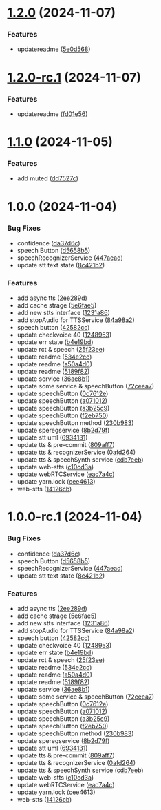 # [1.2.0](https://github.com/yanyunchangfeng/web-stts/compare/v1.1.0...v1.2.0) (2024-11-07)

### Features

- updatereadme ([5e0d568](https://github.com/yanyunchangfeng/web-stts/commit/5e0d568cd2aa6d7dd3f119cf9c2fe8fb4f5037c5))

# [1.2.0-rc.1](https://github.com/yanyunchangfeng/web-stts/compare/v1.1.0...v1.2.0-rc.1) (2024-11-07)

### Features

- updatereadme ([fd01e56](https://github.com/yanyunchangfeng/web-stts/commit/fd01e56a536c93305271108f6ff4528be9375536))

# [1.1.0](https://github.com/yanyunchangfeng/web-stts/compare/v1.0.0...v1.1.0) (2024-11-05)

### Features

- add muted ([dd7527c](https://github.com/yanyunchangfeng/web-stts/commit/dd7527c2d7c2eb372bf526dcfcfdb6bc07c7ee6a))

# 1.0.0 (2024-11-04)

### Bug Fixes

- confidence ([da37d6c](https://github.com/yanyunchangfeng/web-stts/commit/da37d6c83c4935771c8c4ecb6ffb00d6da147930))
- speech Button ([d5658b5](https://github.com/yanyunchangfeng/web-stts/commit/d5658b5be837709fb3918a4e3805d47bfbb059df))
- speechRecognizerService ([447aead](https://github.com/yanyunchangfeng/web-stts/commit/447aead0c5054b9668ecf53788b88c619a50893a))
- update stt text state ([8c421b2](https://github.com/yanyunchangfeng/web-stts/commit/8c421b2b917373b3444849aefa139ddebfcd72b5))

### Features

- add async tts ([2ee289d](https://github.com/yanyunchangfeng/web-stts/commit/2ee289d2ff64eba4889f5192c01222b5ac79e0e6))
- add cache strage ([5e6fae5](https://github.com/yanyunchangfeng/web-stts/commit/5e6fae52d39b4f76f50a6d6b7dc4cc8ee5ad86f1))
- add new stts interface ([1231a86](https://github.com/yanyunchangfeng/web-stts/commit/1231a86e762f74b3328355d51ec677e1a22df3b5))
- add stopAudio for TTSService ([84a98a2](https://github.com/yanyunchangfeng/web-stts/commit/84a98a28242b4d1260c121c28dd56b9a0ba4e9c7))
- speech button ([42582cc](https://github.com/yanyunchangfeng/web-stts/commit/42582cc5085cf4414cf3fc79a074526182c5a439))
- update checkvoice 40 ([1248953](https://github.com/yanyunchangfeng/web-stts/commit/124895389fb14e15bdf20465e2786806c97b2ccd))
- update err state ([b4e19bd](https://github.com/yanyunchangfeng/web-stts/commit/b4e19bd7af3de747f1b0c6fc559ccde7da1158c5))
- update rct & speech ([25f23ee](https://github.com/yanyunchangfeng/web-stts/commit/25f23eef48c48fa646a066e42be4ea63bdfaa035))
- update readme ([534e2cc](https://github.com/yanyunchangfeng/web-stts/commit/534e2ccf0361f0d1923dd00da5b5f8ac0bc4188c))
- update readme ([a50a4d0](https://github.com/yanyunchangfeng/web-stts/commit/a50a4d03f83672a5e097ab6c711e0a6259e14f58))
- update readme ([5189f82](https://github.com/yanyunchangfeng/web-stts/commit/5189f82d20d4012f34fd4fe918c8598bf4543903))
- update service ([36ae8b1](https://github.com/yanyunchangfeng/web-stts/commit/36ae8b15ef270cb5d7af042a96b41dc21e59e835))
- update some service & speechButton ([72ceea7](https://github.com/yanyunchangfeng/web-stts/commit/72ceea7430919d3cfbcb8bb8dbd2ed95a5efaa5b))
- update speechButton ([0c7612e](https://github.com/yanyunchangfeng/web-stts/commit/0c7612e10b1981c354498f6d0328446e6409655f))
- update speechButton ([a071012](https://github.com/yanyunchangfeng/web-stts/commit/a071012877211b8b2480fa6b398923af4eca9a58))
- update speechButton ([a3b25c9](https://github.com/yanyunchangfeng/web-stts/commit/a3b25c937f4d9a951c907dadfae98c03b2464f7a))
- update speechButton ([f2eb750](https://github.com/yanyunchangfeng/web-stts/commit/f2eb750486af61ca508c9b4e7f25b90d2198e818))
- update speechButton method ([230b983](https://github.com/yanyunchangfeng/web-stts/commit/230b983200004966bbd64c4d4bb456920505a918))
- update speregservice ([8b2d79f](https://github.com/yanyunchangfeng/web-stts/commit/8b2d79fc322ce93c2bd35bef2879650f325dfcca))
- update stt uml ([6934131](https://github.com/yanyunchangfeng/web-stts/commit/69341310fc745ecab4abae65817979c0658fe46d))
- update tts & pre-commit ([809aff7](https://github.com/yanyunchangfeng/web-stts/commit/809aff772e40aa9d6483075b930480fd42241dd6))
- update tts & recognizerService ([0afd264](https://github.com/yanyunchangfeng/web-stts/commit/0afd264d494b742fc2dc5cb78771d380417c16d1))
- update tts & speechSynth service ([cdb7eeb](https://github.com/yanyunchangfeng/web-stts/commit/cdb7eebf4ce6d9d641d4f54713b1385255770cec))
- update web-stts ([c10cd3a](https://github.com/yanyunchangfeng/web-stts/commit/c10cd3a43efec106a09d2903e80c89eb0d1250b4))
- update webRTCService ([eac7a4c](https://github.com/yanyunchangfeng/web-stts/commit/eac7a4ca670e6bab9a3e0dfd2f93e11c81b1e611))
- update yarn.lock ([cee4613](https://github.com/yanyunchangfeng/web-stts/commit/cee46139af4b05044c70d277a639de2bd6046260))
- web-stts ([14126cb](https://github.com/yanyunchangfeng/web-stts/commit/14126cb653e41513934300410d39b41d5d0aec5a))

# 1.0.0-rc.1 (2024-11-04)

### Bug Fixes

- confidence ([da37d6c](https://github.com/yanyunchangfeng/web-stts/commit/da37d6c83c4935771c8c4ecb6ffb00d6da147930))
- speech Button ([d5658b5](https://github.com/yanyunchangfeng/web-stts/commit/d5658b5be837709fb3918a4e3805d47bfbb059df))
- speechRecognizerService ([447aead](https://github.com/yanyunchangfeng/web-stts/commit/447aead0c5054b9668ecf53788b88c619a50893a))
- update stt text state ([8c421b2](https://github.com/yanyunchangfeng/web-stts/commit/8c421b2b917373b3444849aefa139ddebfcd72b5))

### Features

- add async tts ([2ee289d](https://github.com/yanyunchangfeng/web-stts/commit/2ee289d2ff64eba4889f5192c01222b5ac79e0e6))
- add cache strage ([5e6fae5](https://github.com/yanyunchangfeng/web-stts/commit/5e6fae52d39b4f76f50a6d6b7dc4cc8ee5ad86f1))
- add new stts interface ([1231a86](https://github.com/yanyunchangfeng/web-stts/commit/1231a86e762f74b3328355d51ec677e1a22df3b5))
- add stopAudio for TTSService ([84a98a2](https://github.com/yanyunchangfeng/web-stts/commit/84a98a28242b4d1260c121c28dd56b9a0ba4e9c7))
- speech button ([42582cc](https://github.com/yanyunchangfeng/web-stts/commit/42582cc5085cf4414cf3fc79a074526182c5a439))
- update checkvoice 40 ([1248953](https://github.com/yanyunchangfeng/web-stts/commit/124895389fb14e15bdf20465e2786806c97b2ccd))
- update err state ([b4e19bd](https://github.com/yanyunchangfeng/web-stts/commit/b4e19bd7af3de747f1b0c6fc559ccde7da1158c5))
- update rct & speech ([25f23ee](https://github.com/yanyunchangfeng/web-stts/commit/25f23eef48c48fa646a066e42be4ea63bdfaa035))
- update readme ([534e2cc](https://github.com/yanyunchangfeng/web-stts/commit/534e2ccf0361f0d1923dd00da5b5f8ac0bc4188c))
- update readme ([a50a4d0](https://github.com/yanyunchangfeng/web-stts/commit/a50a4d03f83672a5e097ab6c711e0a6259e14f58))
- update readme ([5189f82](https://github.com/yanyunchangfeng/web-stts/commit/5189f82d20d4012f34fd4fe918c8598bf4543903))
- update service ([36ae8b1](https://github.com/yanyunchangfeng/web-stts/commit/36ae8b15ef270cb5d7af042a96b41dc21e59e835))
- update some service & speechButton ([72ceea7](https://github.com/yanyunchangfeng/web-stts/commit/72ceea7430919d3cfbcb8bb8dbd2ed95a5efaa5b))
- update speechButton ([0c7612e](https://github.com/yanyunchangfeng/web-stts/commit/0c7612e10b1981c354498f6d0328446e6409655f))
- update speechButton ([a071012](https://github.com/yanyunchangfeng/web-stts/commit/a071012877211b8b2480fa6b398923af4eca9a58))
- update speechButton ([a3b25c9](https://github.com/yanyunchangfeng/web-stts/commit/a3b25c937f4d9a951c907dadfae98c03b2464f7a))
- update speechButton ([f2eb750](https://github.com/yanyunchangfeng/web-stts/commit/f2eb750486af61ca508c9b4e7f25b90d2198e818))
- update speechButton method ([230b983](https://github.com/yanyunchangfeng/web-stts/commit/230b983200004966bbd64c4d4bb456920505a918))
- update speregservice ([8b2d79f](https://github.com/yanyunchangfeng/web-stts/commit/8b2d79fc322ce93c2bd35bef2879650f325dfcca))
- update stt uml ([6934131](https://github.com/yanyunchangfeng/web-stts/commit/69341310fc745ecab4abae65817979c0658fe46d))
- update tts & pre-commit ([809aff7](https://github.com/yanyunchangfeng/web-stts/commit/809aff772e40aa9d6483075b930480fd42241dd6))
- update tts & recognizerService ([0afd264](https://github.com/yanyunchangfeng/web-stts/commit/0afd264d494b742fc2dc5cb78771d380417c16d1))
- update tts & speechSynth service ([cdb7eeb](https://github.com/yanyunchangfeng/web-stts/commit/cdb7eebf4ce6d9d641d4f54713b1385255770cec))
- update web-stts ([c10cd3a](https://github.com/yanyunchangfeng/web-stts/commit/c10cd3a43efec106a09d2903e80c89eb0d1250b4))
- update webRTCService ([eac7a4c](https://github.com/yanyunchangfeng/web-stts/commit/eac7a4ca670e6bab9a3e0dfd2f93e11c81b1e611))
- update yarn.lock ([cee4613](https://github.com/yanyunchangfeng/web-stts/commit/cee46139af4b05044c70d277a639de2bd6046260))
- web-stts ([14126cb](https://github.com/yanyunchangfeng/web-stts/commit/14126cb653e41513934300410d39b41d5d0aec5a))
